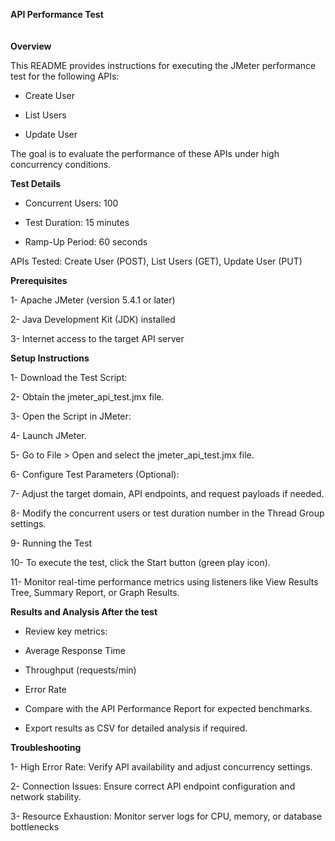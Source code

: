 **API Performance Test**<br/><br/><br/>
**Overview**

This README provides instructions for executing the JMeter performance test for the following APIs:

- Create User

- List Users

- Update User

The goal is to evaluate the performance of these APIs under high concurrency conditions.

**Test Details**

- Concurrent Users: 100

- Test Duration: 15 minutes

- Ramp-Up Period: 60 seconds

APIs Tested: Create User (POST), List Users (GET), Update User (PUT)

**Prerequisites**

1- Apache JMeter (version 5.4.1 or later)

2- Java Development Kit (JDK) installed

3- Internet access to the target API server

**Setup Instructions**

1- Download the Test Script:

2- Obtain the jmeter_api_test.jmx file.

3- Open the Script in JMeter:

4- Launch JMeter.

5- Go to File > Open and select the jmeter_api_test.jmx file.

6- Configure Test Parameters (Optional):

7- Adjust the target domain, API endpoints, and request payloads if needed.

8- Modify the concurrent users or test duration number in the Thread Group settings.

9- Running the Test

10- To execute the test, click the Start button (green play icon).

11- Monitor real-time performance metrics using listeners like View Results Tree, Summary Report, or Graph Results.

**Results and Analysis After the test**

- Review key metrics:

- Average Response Time

- Throughput (requests/min)

- Error Rate

- Compare with the API Performance Report for expected benchmarks.

- Export results as CSV for detailed analysis if required.

**Troubleshooting**

1- High Error Rate: Verify API availability and adjust concurrency settings.

2- Connection Issues: Ensure correct API endpoint configuration and network stability.

3- Resource Exhaustion: Monitor server logs for CPU, memory, or database bottlenecks
